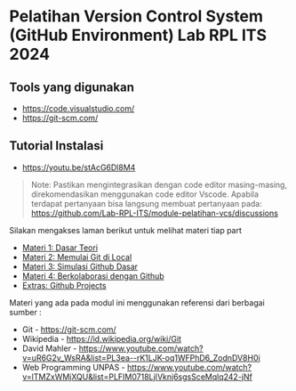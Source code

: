 # Pelatihan Version Control System (GitHub Environment) Lab RPL ITS 2024

## Tools yang digunakan

- https://code.visualstudio.com/
- https://git-scm.com/

## Tutorial Instalasi

- https://youtu.be/stAcG6Dl8M4

> Note: Pastikan mengintegrasikan dengan code editor masing-masing, direkomendasikan menggunakan code editor Vscode.
> Apabila terdapat pertanyaan bisa langsung membuat pertanyaan pada: https://github.com/Lab-RPL-ITS/module-pelatihan-vcs/discussions

Silakan mengakses laman berikut untuk melihat materi tiap part

- [Materi 1: Dasar Teori](https://github.com/Lab-RPL-ITS/module-pelatihan-vcs/blob/main/Materi_1-Dasar_Teori.md)
- [Materi 2: Memulai Git di Local](https://github.com/Lab-RPL-ITS/module-pelatihan-vcs/blob/main/Materi_2-Memulai_Git_di_Local.md)
- [Materi 3: Simulasi Github Dasar](https://github.com/Lab-RPL-ITS/module-pelatihan-vcs/blob/main/Materi_3-Simulasi_GitHub_Dasar.md)
- [Materi 4: Berkolaborasi dengan Github](https://github.com/Lab-RPL-ITS/module-pelatihan-vcs/blob/main/Materi_4-Berkolaborasi_dengan_GitHub.md)
- [Extras: Github Projects](https://github.com/Lab-RPL-ITS/module-pelatihan-vcs/blob/main/Extras-Github_Projects.md)

Materi yang ada pada modul ini menggunakan referensi dari berbagai sumber :

- Git - https://git-scm.com/
- Wikipedia - https://id.wikipedia.org/wiki/Git
- David Mahler - https://www.youtube.com/watch?v=uR6G2v_WsRA&list=PL3ea--rK1LJK-oq1WFPhD6_ZodnDV8H0i
- Web Programming UNPAS - https://www.youtube.com/watch?v=lTMZxWMjXQU&list=PLFIM0718LjIVknj6sgsSceMqlq242-jNf
